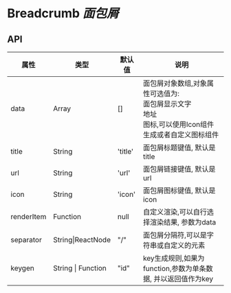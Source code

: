# Breadcrumb  *面包屑*

<example />

## API

| 属性 | 类型 | 默认值 | 说明 |
| --- | --- | --- | ---|
| data | Array | [] | 面包屑对象数组,对象属性可选值为: <br />面包屑显示文字<br />地址<br />图标,可以使用Icon组件生成或者自定义图标组件|
| title | String | 'title' | 面包屑标题键值, 默认是title |
| url | String | 'url' |面包屑链接键值, 默认是url |
| icon | String | 'icon' |面包屑图标键值, 默认是icon |
| renderItem | Function | null | 自定义渲染,可以自行选择渲染结果, 参数为data |
| separator | String\|ReactNode | "/" | 面包屑分隔符,可以是字符串或自定义的元素|
| keygen | String \| Function | "id" | key生成规则,如果为function,参数为单条数据, 并以返回值作为key
